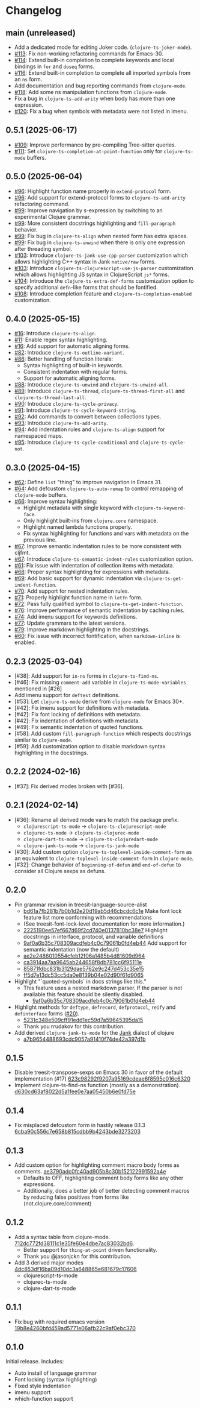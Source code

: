 # Changelog

## main (unreleased)

- Add a dedicated mode for editing Joker code. (`clojure-ts-joker-mode`).
- [#113](https://github.com/clojure-emacs/clojure-ts-mode/pull/113): Fix non-working refactoring commands for Emacs-30.
- [#114](https://github.com/clojure-emacs/clojure-ts-mode/pull/114): Extend built-in completion to complete keywords and local bindings in
  `for` and `doseq` forms.
- [#116](https://github.com/clojure-emacs/clojure-ts-mode/pull/116): Extend built-in completion to complete all imported symbols from an `ns`
  form.
- Add documentation and bug reporting commands from `clojure-mode`.
- [#118](https://github.com/clojure-emacs/clojure-ts-mode/pull/118): Add some ns manipulation functions from `clojure-mode`.
- Fix a bug in `clojure-ts-add-arity` when body has more than one expression.
- [#120](https://github.com/clojure-emacs/clojure-ts-mode/issues/120): Fix a bug when symbols with metadata were not listed in imenu.

## 0.5.1 (2025-06-17)

- [#109](https://github.com/clojure-emacs/clojure-ts-mode/issues/109): Improve performance by pre-compiling Tree-sitter queries.
- [#111](https://github.com/clojure-emacs/clojure-ts-mode/pull/111): Set `clojure-ts-completion-at-point-function` only for `clojure-ts-mode` buffers.

## 0.5.0 (2025-06-04)

- [#96](https://github.com/clojure-emacs/clojure-ts-mode/pull/96): Highlight function name properly in `extend-protocol` form.
- [#96](https://github.com/clojure-emacs/clojure-ts-mode/pull/96): Add support for extend-protocol forms to `clojure-ts-add-arity` refactoring
  command.
- [#99](https://github.com/clojure-emacs/clojure-ts-mode/pull/99): Improve navigation by s-expression by switching to an experimental
  Clojure grammar.
- [#99](https://github.com/clojure-emacs/clojure-ts-mode/pull/99): More consistent docstrings highlighting and `fill-paragraph` behavior.
- [#99](https://github.com/clojure-emacs/clojure-ts-mode/pull/99): Fix bug in `clojure-ts-align` when nested form has extra spaces.
- [#99](https://github.com/clojure-emacs/clojure-ts-mode/pull/99): Fix bug in `clojure-ts-unwind` when there is only one expression after
  threading symbol.
- [#103](https://github.com/clojure-emacs/clojure-ts-mode/issues/103): Introduce `clojure-ts-jank-use-cpp-parser` customization which allows
  highlighting C++ syntax in Jank `native/raw` forms.
- [#103](https://github.com/clojure-emacs/clojure-ts-mode/issues/103): Introduce `clojure-ts-clojurescript-use-js-parser` customization which
  allows highlighting JS syntax in ClojureScript `js*` forms.
- [#104](https://github.com/clojure-emacs/clojure-ts-mode/pull/104): Introduce the `clojure-ts-extra-def-forms` customization option to specify
  additional `defn`-like forms that should be fontified.
- [#108](https://github.com/clojure-emacs/clojure-ts-mode/pull/108): Introduce completion feature and `clojure-ts-completion-enabled`
  customization.

## 0.4.0 (2025-05-15)

- [#16](https://github.com/clojure-emacs/clojure-ts-mode/issues/16): Introduce `clojure-ts-align`.
- [#11](https://github.com/clojure-emacs/clojure-ts-mode/issues/11): Enable regex syntax highlighting.
- [#16](https://github.com/clojure-emacs/clojure-ts-mode/issues/16): Add support for automatic aligning forms.
- [#82](https://github.com/clojure-emacs/clojure-ts-mode/issues/82): Introduce `clojure-ts-outline-variant`.
- [#86](https://github.com/clojure-emacs/clojure-ts-mode/pull/86): Better handling of function literals:
  - Syntax highlighting of built-in keywords.
  - Consistent indentation with regular forms.
  - Support for automatic aligning forms.
- [#88](https://github.com/clojure-emacs/clojure-ts-mode/pull/88): Introduce `clojure-ts-unwind` and `clojure-ts-unwind-all`.
- [#89](https://github.com/clojure-emacs/clojure-ts-mode/pull/89): Introduce `clojure-ts-thread`, `clojure-ts-thread-first-all` and
  `clojure-ts-thread-last-all`.
- [#90](https://github.com/clojure-emacs/clojure-ts-mode/pull/90): Introduce `clojure-ts-cycle-privacy`.
- [#91](https://github.com/clojure-emacs/clojure-ts-mode/pull/91): Introduce `clojure-ts-cycle-keyword-string`.
- [#92](https://github.com/clojure-emacs/clojure-ts-mode/pull/92): Add commands to convert between collections types.
- [#93](https://github.com/clojure-emacs/clojure-ts-mode/pull/93): Introduce `clojure-ts-add-arity`.
- [#94](https://github.com/clojure-emacs/clojure-ts-mode/pull/94): Add indentation rules and `clojure-ts-align` support for namespaced maps.
- [#95](https://github.com/clojure-emacs/clojure-ts-mode/pull/95): Introduce `clojure-ts-cycle-conditional` and `clojure-ts-cycle-not`.

## 0.3.0 (2025-04-15)

- [#62](https://github.com/clojure-emacs/clojure-ts-mode/issues/62): Define `list` "thing" to improve navigation in Emacs 31.
- [#64](https://github.com/clojure-emacs/clojure-ts-mode/pull/64): Add defcustom `clojure-ts-auto-remap` to control remapping of `clojure-mode` buffers.
- [#66](https://github.com/clojure-emacs/clojure-ts-mode/pull/66): Improve syntax highlighting:
  - Highlight metadata with single keyword with `clojure-ts-keyword-face`.
  - Only highlight built-ins from `clojure.core` namespace.
  - Highlight named lambda functions properly.
  - Fix syntax highlighting for functions and vars with metadata on the previous
    line.
- [#67](https://github.com/clojure-emacs/clojure-ts-mode/pull/67): Improve semantic indentation rules to be more consistent with cljfmt.
- [#67](https://github.com/clojure-emacs/clojure-ts-mode/pull/67): Introduce `clojure-ts-semantic-indent-rules` customization option.
- [#61](https://github.com/clojure-emacs/clojure-ts-mode/issues/61): Fix issue with indentation of collection items with metadata.
- [#68](https://github.com/clojure-emacs/clojure-ts-mode/pull/68): Proper syntax highlighting for expressions with metadata.
- [#69](https://github.com/clojure-emacs/clojure-ts-mode/pull/69): Add basic support for dynamic indentation via `clojure-ts-get-indent-function`.
- [#70](https://github.com/clojure-emacs/clojure-ts-mode/pull/70): Add support for nested indentation rules.
- [#71](https://github.com/clojure-emacs/clojure-ts-mode/pull/71): Properly highlight function name in `letfn` form.
- [#72](https://github.com/clojure-emacs/clojure-ts-mode/pull/72): Pass fully qualified symbol to `clojure-ts-get-indent-function`.
- [#76](https://github.com/clojure-emacs/clojure-ts-mode/pull/76): Improve performance of semantic indentation by caching rules.
- [#74](https://github.com/clojure-emacs/clojure-ts-mode/issues/74): Add imenu support for keywords definitions.
- [#77](https://github.com/clojure-emacs/clojure-ts-mode/issues/77): Update grammars to the latest versions.
- [#79](https://github.com/clojure-emacs/clojure-ts-mode/pull/79): Improve markdown highlighting in the docstrings.
- [#60](https://github.com/clojure-emacs/clojure-ts-mode/issues/60): Fix issue with incorrect fontification, when `markdown-inline` is enabled.

## 0.2.3 (2025-03-04)

- [#38]: Add support for `in-ns` forms in `clojure-ts-find-ns`.
- [#46]: Fix missing `comment-add` variable in `clojure-ts-mode-variables` mentioned in [#26]
- Add imenu support for `deftest` definitions.
- [#53]: Let `clojure-ts-mode` derive from `clojure-mode` for Emacs 30+.
- [#42]: Fix imenu support for definitions with metadata.
- [#42]: Fix font locking of definitions with metadata.
- [#42]: Fix indentation of definitions with metadata.
- [#49]: Fix semantic indentation of quoted functions.
- [#58]: Add custom `fill-paragraph-function` which respects docstrings similar to
  `clojure-mode`.
- [#59]: Add customization option to disable markdown syntax highlighting in the
  docstrings.

## 0.2.2 (2024-02-16)

- [#37]: Fix derived modes broken with [#36].

## 0.2.1 (2024-02-14)

- [#36]: Rename all derived mode vars to match the package prefix.
  - `clojurescript-ts-mode` -> `clojure-ts-clojurescript-mode`
  - `clojurec-ts-mode` -> `clojure-ts-clojurec-mode`
  - `clojure-dart-ts-mode` -> `clojure-ts-clojuredart-mode`
  - `clojure-jank-ts-mode` -> `clojure-ts-jank-mode`
- [#30]: Add custom option `clojure-ts-toplevel-inside-comment-form` as an equivalent to `clojure-toplevel-inside-comment-form` in `clojure-mode`.
- [#32]: Change behavior of `beginning-of-defun` and `end-of-defun` to consider all Clojure sexps as defuns.

## 0.2.0

- Pin grammar revision in treesit-language-source-alist
  - [bd61a7fb281b7b0b1d2e20d19ab5d46cbcdc6c1e](https://github.com/clojure-emacs/clojure-ts-mode/commit/bd61a7fb281b7b0b1d2e20d19ab5d46cbcdc6c1e)
Make font lock feature list more conforming with recommendations
  - (See treesit-font-lock-level documentation for more information.)
  - [2225190ee57ef667d69f2cd740e0137810bc38e7](https://github.com/clojure-emacs/clojure-ts-mode/commit/2225190ee57ef667d69f2cd740e0137810bc38e7)
Highlight docstrings in interface, protocol, and variable definitions
  - [9af0a6b35c708309acdfeb4c0c79061b0fd4eb44](https://github.com/clojure-emacs/clojure-ts-mode/commit/9af0a6b35c708309acdfeb4c0c79061b0fd4eb44)
Add support for semantic indentation (now the default)
  - [ae2e2486010554cfeb12f06a1485b4d81609d964](https://github.com/clojure-emacs/clojure-ts-mode/commit/ae2e2486010554cfeb12f06a1485b4d81609d964)
  - [ca3914aa7aa9645ab244658f8db781cc6f95111e](https://github.com/clojure-emacs/clojure-ts-mode/commit/ca3914aa7aa9645ab244658f8db781cc6f95111e)
  - [85871fdbc831b3129dae5762e9c247d453c35e15](https://github.com/clojure-emacs/clojure-ts-mode/commit/85871fdbc831b3129dae5762e9c247d453c35e15)
  - [ff5d7e13dc53cc5da0e8139b04e02d90f61d9065](https://github.com/clojure-emacs/clojure-ts-mode/commit/ff5d7e13dc53cc5da0e8139b04e02d90f61d9065)
- Highlight "\`quoted-symbols\`  in docs strings like this."
  - This feature uses a nested markdown parser.
     If the parser is not available this feature should be silently disabled.
    - [9af0a6b35c708309acdfeb4c0c79061b0fd4eb44](https://github.com/clojure-emacs/clojure-ts-mode/commit/9af0a6b35c708309acdfeb4c0c79061b0fd4eb44)
- Highlight methods for `deftype`, `defrecord`, `defprotocol`, `reify` and `definterface`
  forms ([#20](https://github.com/clojure-emacs/clojure-ts-mode/issues/20)).
  - [5231c348e509cff91edd1ec59d7a59645395da15](https://github.com/clojure-emacs/clojure-ts-mode/commit/5231c348e509cff91edd1ec59d7a59645395da15)
  - Thank you rrudakov for this contribution.
- Add derived `clojure-jank-ts-mode` for the [Jank](https://github.com/jank-lang/jank) dialect of clojure
  - [a7b9654488693cdc9057a91410f74de42a397d1b](https://github.com/clojure-emacs/clojure-ts-mode/commit/a7b9654488693cdc9057a91410f74de42a397d1b)

## 0.1.5

- Disable treesit-transpose-sexps on Emacs 30 in favor of the default implementation (#17) [623c98292f9207a95169cdeae6f8595c016c6320](https://github.com/clojure-emacs/clojure-ts-mode/commit/623c98292f9207a95169cdeae6f8595c016c6320)
- Implement clojure-ts-find-ns function (mostly as a demonstration). [d630cd63af8022d5a1fee0e7aa05450b6e0fd75e](https://github.com/clojure-emacs/clojure-ts-mode/commit/d630cd63af8022d5a1fee0e7aa05450b6e0fd75e)

## 0.1.4

- Fix misplaced defcustom form in hastily release 0.1.3 [6cba90c556c7e658b815cdbb9b4243bde3273203](https://github.com/clojure-emacs/clojure-ts-mode/commit/6cba90c556c7e658b815cdbb9b4243bde3273203)

## 0.1.3

- Add custom option for highlighting comment macro body forms as comments. [ae3790adc0fc40ad905b8c30b152122991592a4e](https://github.com/clojure-emacs/clojure-ts-mode/commit/ae3790adc0fc40ad905b8c30b152122991592a4e)
  - Defaults to OFF, highlighting comment body forms like any other expressions.
  - Additionally, does a better job of better detecting comment macros by reducing false positives from forms like (not.clojure.core/comment)

## 0.1.2

- Add a syntax table from clojure-mode. [712dc772fd38111c1e35fe60e4dbe7ac83032bd6](https://github.com/clojure-emacs/clojure-ts-mode/commit/712dc772fd38111c1e35fe60e4dbe7ac83032bd6).
  - Better support for `thing-at-point` driven functionality.
  - Thank you @jasonjckn for this contribution.
- Add 3 derived major modes [4dc853df16ba09d10dc3a648865e681679c17606](https://github.com/clojure-emacs/clojure-ts-mode/commit/4dc853df16ba09d10dc3a648865e681679c17606)
  - clojurescript-ts-mode
  - clojurec-ts-mode
  - clojure-dart-ts-mode

## 0.1.1

- Fix bug with required emacs version [19b8e4260bfd459ad5771e06afb22c9af0ebc370](https://github.com/clojure-emacs/clojure-ts-mode/commit/19b8e4260bfd459ad5771e06afb22c9af0ebc370)

## 0.1.0

Initial release. Includes:

- Auto install of language grammar
- Font locking (syntax highlighting)
- Fixed style indentation
- imenu support
- which-function support
